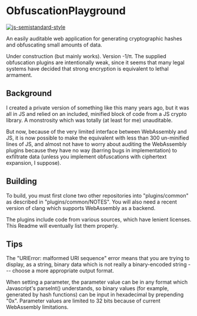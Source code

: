 # ObfuscationPlayground

[![js-semistandard-style](https://img.shields.io/badge/code%20style-semistandard-brightgreen.svg?style=flat-square)](https://github.com/standard/semistandard)

An easily auditable web application for generating cryptographic hashes and obfuscating small amounts of data.

Under construction (but mainly works). Version -1/π. The supplied obfuscation plugins are intentionally weak, since it seems that many legal systems have decided that strong encryption is equivalent to lethal armament.

## Background

I created a private version of something like this many years ago, but it was all in JS and relied on an included, minified block of code from a JS crypto library. A monstrosity which was totally (at least for me) unauditable.

But now, because of the very limited interface between WebAssembly and JS, it is now possible to make the equivalent with less than 300 un-minified lines of JS, and almost not have to worry about auditing the WebAssembly plugins because they have no way (barring bugs in implementation) to exfiltrate data (unless you implement obfuscations with ciphertext expansion, I suppose).

## Building

To build, you must first clone two other repositories into "plugins/common" as described in "plugins/common/NOTES". You will also need a recent version of clang which supports WebAssembly as a backend.

The plugins include code from various sources, which have lenient licenses. This Readme will eventually list them properly.

## Tips

The "URIError: malformed URI sequence" error means that you are trying to display, as a string, binary data which is not really a binary-encoded string --- choose a more appropriate output format.

When setting a parameter, the parameter value can be in any format which Javascript's parseInt() understands, so binary values (for example, generated by hash functions) can be input in hexadecimal by prepending "0x". Parameter values are limited to 32 bits because of current WebAssembly limitations.
